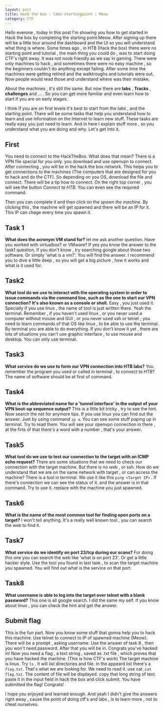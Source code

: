 ```yaml
---
layout: post
title: Hack the box : labs-startingpoint : Meow
category: CTF
---
```


Hello everone , today in this post I'm showing you how to get started in Hack the box by completing the starting point:Meow. After signing up there will be a little tour around the dashboard and the UI
so you will understand what thing is where.
Some times ago , in HTB (Hack the box) there were no starting point and tutorial , the main thing you could do , was to start doing CTF's right away. It was not noob friendly
as we say in gaming. There were only machines to hack , and sometimes there were no easy machine , so the beginners couldn't do anything except failing. After some time the 
machines were getting retired and the walktroughs and tutorials were out. Now people would read those and understand where was their mistake.

About the machines , it's still the same. But now there are **labs** , **Tracks** , **challenges** and ... . So you can get more familiar and even learn how to start if you
are on early stages.

I think if you are on first levels it's best to start from the *labs* , and the starting point. There will be some tasks that help you understand how to learn and use information
on the Internet to learn new stuff. These tasks are really easy you just need to learn. And in here I explain stuff more , so you understand what you are doing and why. Let's get into it.

## First
You need to connect to the HackTheBox. What does that mean? There is a VPN file special for you only. you download and use openvpn to connect. After connecting , you will be
in the hack the box network. This helps you to get connections to the machines (The computers that are designed for you to hack and do the CTF). So depending on you OS,
download the file and connect. There will be a tip how to connect. On the right top corner , you will see the button *Connect to HTB*. You can even see the required command.

Then you can complete it and then click on the *spawn the machine*. By clicking this , the machine will get spawned and there will be an IP for it. This IP can chage every time
you spawn it.


## Task 1
**What does the acronym VM stand for?**
let me ask another question. Have you worked with virtualbox? or VMware? If yes you know the answer to the task1 question. If you don't know , try searching google about those two
software. Or simply 'what is a vm?'. You will find the answer. I recommend you to dive a little deep , so you will get a big picture , how it works and what is it used for.

## Task2
**What tool do we use to interact with the operating system in order to issue commands via the command line, such as the one to start our VPN connection? It's also known as a console or shell.**
Easy , you just used it. Specially if you use linux , the name of tool is just written there. Yeah the terminal. Remember , if you haven't used linux , or you never used a computer without mouse and GUI ,
or you never used ssh or telnet ; you need to learn commands of that OS like linux , to be able to use the terminal. By terminal you are able to do everything. If you don't know it yet , there are 
lots of situations you can't use graphic interface , to use mouse and desktop. You can only use terminal.

## Task3
**What service do we use to form our VPN connection into HTB labs?**
You remember the program you used or called in terminal , to connect to HTB? The name of software should be at first of command.

## Task4
**What is the abbreviated name for a 'tunnel interface' in the output of your VPN boot-up sequence output?**
This is a little bit tricky , try to see the hint. Now search the net for anymore tips.
If you use linux you can find out the answer. Just by using command `ip a`. You can see some stuff poping up in terminal. Try to read them. You will see your openvpn connection
in there , at the firts of that there's a word with a number , that's your answer.

## Task5
**What tool do we use to test our connection to the target with an ICMP echo request?**
There are some situations that we need to check our connection with the target machine. But there is no web , or ssh. How do we understand that we are on the same network 
with target , or can access the machine?
There is a tool in terminal. We use it like this `ping <Target IP>` . If there's connection we can see the status of it.
and the answer is in that command. Try to use it. replace <Target IP> with the machine you just spawned.

## Task6
**What is the name of the most common tool for finding open ports on a target?**
I won't tell anything. It's a really well known tool , you can search the web to find it.

## Task7
**What service do we identify on port 23/tcp during our scans?**
For doing this one you can search the web like 'what is on port 23'. Or get a little hacker style. Use the tool you found in last task , to scan the target machine you spawned.
You will find out what is the service on that port.

## Task8
**What username is able to log into the target over telnet with a blank password?**
This one is all google search. I did the same my self. If you know about linux , you can check the hint and get the answer.

## Submit flag
This is the fun part. Now you know some stuff that gonna help you to hack this machine. Use telnet to connect to IP of spawned machine (Meow). There will be a prompt , asking
username. Use the answer of task 8 , then you won't need password.
After that you will be in. Congrats you've hacked in!
Now you need a flag , a text string , saved as .txt file , which proves that you have hacked the machine. (This is how CTF's work)
The target machine is linux. Try `ls` . It will list directories and file. 
In the appeard list there's a `flag.txt`. That's what we are looking for. We need to read it.
use cat. `cat flag.txt`. The content of file will be displayed. copy that long string of text. paste it in the input field in hack the box and click submit.
You have submitted the flag! Congrats!

I hope you enjoyed and learned enough. And yeah I didn't give the answers right away , cause the point of doing ctf's and labs , is to learn more , not to cheat ourselves.

